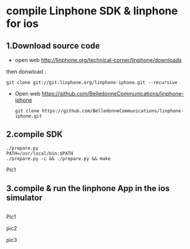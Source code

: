 

# compile Linphone SDK & linphone for ios



## 1.Download  source code 



- open web  http://linphone.org/technical-corner/linphone/downloads

then donwload :

```
git clone git://git.linphone.org/linphone-iphone.git --recursive
```



- Open web https://github.com/BelledonneCommunications/linphone-iphone

  ```
  git clone https://github.com/BelledonneCommunications/linphone-iphone.git
  ```



## 2.compile SDK 

```
./prepare.py
PATH=/usr/local/bin:$PATH
./prepare.py -c && ./prepare.py && make
```



Pic1





## 3.compile & run the linphone App in the ios simulator

## 

Pic1

pic2

pic3





